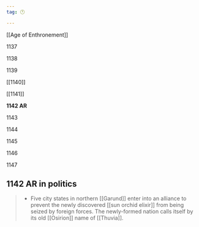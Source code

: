 ```yaml
---
tag: 🕛

---
```

[[Age of Enthronement]]


1137

1138

1139

[[1140]]

[[1141]]

**1142 AR**

1143

1144

1145

1146

1147



## 1142 AR in politics

>  - Five city states in northern [[Garund]] enter into an alliance to prevent the newly discovered [[sun orchid elixir]] from being seized by foreign forces. The newly-formed nation calls itself by its old [[Osirion]] name of [[Thuvia]].






